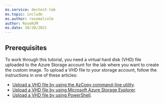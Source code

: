 ```yaml
---
ms.service: devtest-lab
ms.topic: include
ms.author: rosemalcolm
author: RoseHJM
ms.date: 10/20/2021
---
```

## Prerequisites

To work through this tutorial, you need a virtual hard disk (VHD) file uploaded to the Azure Storage account for the lab where you want to create the custom image. To upload a VHD file to your storage account, follow the instructions in one of these articles:

- [Upload a VHD file by using the AzCopy command-line utility](../articles/devtest-labs/devtest-lab-upload-vhd-using-azcopy.md).
- [Upload a VHD file by using Microsoft Azure Storage Explorer](../articles/devtest-labs/devtest-lab-upload-vhd-using-storage-explorer.md).
- [Upload a VHD file by using PowerShell](../articles/devtest-labs/devtest-lab-upload-vhd-using-powershell.md).
